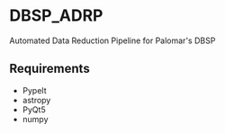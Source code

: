 # DBSP_ADRP
 Automated Data Reduction Pipeline for Palomar's DBSP


## Requirements
* PypeIt
* astropy
* PyQt5
* numpy
